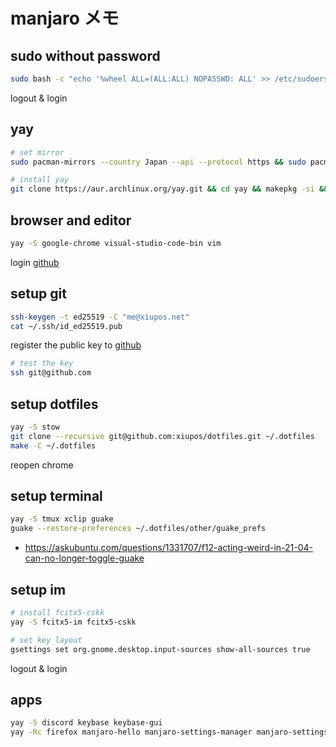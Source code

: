 # manjaro メモ

## sudo without password

```bash
sudo bash -c "echo '%wheel ALL=(ALL:ALL) NOPASSWD: ALL' >> /etc/sudoers"
```

logout & login

## yay

```bash
# set mirror
sudo pacman-mirrors --country Japan --api --protocol https && sudo pacman -Syu

# install yay
git clone https://aur.archlinux.org/yay.git && cd yay && makepkg -si && cd .. && rm -rf yay
```

## browser and editor

```bash
yay -S google-chrome visual-studio-code-bin vim
```

login [github](https://github.com/)

## setup git

```bash
ssh-keygen -t ed25519 -C "me@xiupos.net"
cat ~/.ssh/id_ed25519.pub
```

register the public key to [github](https://github.com/settings/ssh/new)

```bash
# test the key
ssh git@github.com
```

## setup dotfiles

```bash
yay -S stow
git clone --recursive git@github.com:xiupos/dotfiles.git ~/.dotfiles
make -C ~/.dotfiles
```

reopen chrome

## setup terminal

```bash
yay -S tmux xclip guake
guake --restore-preferences ~/.dotfiles/other/guake_prefs
```

- https://askubuntu.com/questions/1331707/f12-acting-weird-in-21-04-can-no-longer-toggle-guake

## setup im

```bash
# install fcitx5-cskk
yay -S fcitx5-im fcitx5-cskk

# set key layout
gsettings set org.gnome.desktop.input-sources show-all-sources true
```

logout & login

## apps

```bash
yay -S discord keybase keybase-gui
yay -Rc firefox manjaro-hello manjaro-settings-manager manjaro-settings-manager-notifier pamac-cli pamac-gnome-integration pamac-gtk
```
